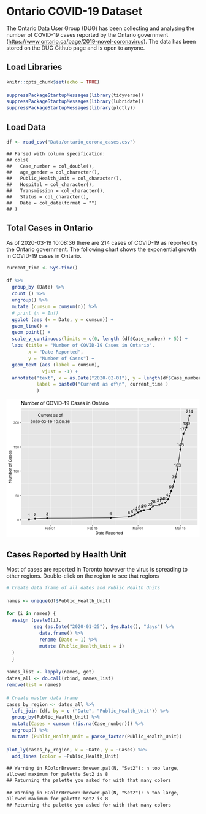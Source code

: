 Ontario COVID-19 Dataset
================

The Ontario Data User Group (DUG) has been collecting and analysing the
number of COVID-19 cases reported by the Ontario government
(<https://www.ontario.ca/page/2019-novel-coronavirus>). The data has
been stored on the DUG Github page and is open to anyone.

## Load Libraries

``` r
knitr::opts_chunk$set(echo = TRUE)

suppressPackageStartupMessages(library(tidyverse))
suppressPackageStartupMessages(library(lubridate))
suppressPackageStartupMessages(library(plotly))
```

## Load Data

``` r
df <- read_csv("Data/ontario_corona_cases.csv")
```

    ## Parsed with column specification:
    ## cols(
    ##   Case_number = col_double(),
    ##   age_gender = col_character(),
    ##   Public_Health_Unit = col_character(),
    ##   Hospital = col_character(),
    ##   Transmission = col_character(),
    ##   Status = col_character(),
    ##   Date = col_date(format = "")
    ## )

## Total Cases in Ontario

As of 2020-03-19 10:08:36 there are 214 cases of COVID-19 as reported by
the Ontario government. The following chart shows the exponential growth
in COVID-19 cases in Ontario.

``` r
current_time <- Sys.time()

df %>% 
  group_by (Date) %>% 
  count () %>% 
  ungroup() %>% 
  mutate (cumsum = cumsum(n)) %>% 
  # print (n = Inf)
  ggplot (aes (x = Date, y = cumsum)) +
  geom_line() +
  geom_point() +
  scale_y_continuous(limits = c(0, length (df$Case_number) + 5)) +
  labs (title = "Number of COVID-19 Cases in Ontario",
        x = "Date Reported",
        y = "Number of Cases") +
  geom_text (aes (label = cumsum), 
             vjust = -1) +
  annotate("text", x = as.Date("2020-02-01"), y = length(df$Case_number) - 5, 
           label = paste0("Current as of\n", current_time )
           )
```

![](Cases-Over-Time_files/figure-gfm/unnamed-chunk-2-1.png)<!-- -->

## Cases Reported by Health Unit

Most of cases are reported in Toronto however the virus is spreading to
other regions. Double-click on the region to see that regions

``` r
# Create data frame of all dates and Public Health Units

names <- unique(df$Public_Health_Unit)

for (i in names) {
  assign (paste0(i), 
          seq (as.Date("2020-01-25"), Sys.Date(), "days") %>% 
            data.frame() %>% 
            rename (Date = 1) %>% 
            mutate (Public_Health_Unit = i)
  )
  }

names_list <- lapply(names, get)
dates_all <- do.call(rbind, names_list)
remove(list = names)

# Create master data frame
cases_by_region <- dates_all %>% 
  left_join (df, by = c ("Date", "Public_Health_Unit")) %>% 
  group_by(Public_Health_Unit) %>% 
  mutate(Cases = cumsum (!is.na(Case_number))) %>% 
  ungroup() %>% 
  mutate (Public_Health_Unit = parse_factor(Public_Health_Unit))

plot_ly(cases_by_region, x = ~Date, y = ~Cases) %>% 
  add_lines (color = ~Public_Health_Unit) 
```

    ## Warning in RColorBrewer::brewer.pal(N, "Set2"): n too large, allowed maximum for palette Set2 is 8
    ## Returning the palette you asked for with that many colors
    
    ## Warning in RColorBrewer::brewer.pal(N, "Set2"): n too large, allowed maximum for palette Set2 is 8
    ## Returning the palette you asked for with that many colors

<!--html_preserve-->

<div id="htmlwidget-27c2b289eca5a6b52c1a" class="plotly html-widget" style="width:1440px;height:1440px;">

</div>

<script type="application/json" data-for="htmlwidget-27c2b289eca5a6b52c1a">{"x":{"visdat":{"25517e621da8":["function () ","plotlyVisDat"]},"cur_data":"25517e621da8","attrs":{"25517e621da8":{"x":{},"y":{},"alpha_stroke":1,"sizes":[10,100],"spans":[1,20],"type":"scatter","mode":"lines","color":{},"inherit":true}},"layout":{"margin":{"b":40,"l":60,"t":25,"r":10},"xaxis":{"domain":[0,1],"automargin":true,"title":"Date"},"yaxis":{"domain":[0,1],"automargin":true,"title":"Cases"},"hovermode":"closest","showlegend":true},"source":"A","config":{"showSendToCloud":false},"data":[{"x":["2020-01-25","2020-01-26","2020-01-27","2020-01-28","2020-01-29","2020-01-30","2020-01-31","2020-02-01","2020-02-02","2020-02-03","2020-02-04","2020-02-05","2020-02-06","2020-02-07","2020-02-08","2020-02-09","2020-02-10","2020-02-11","2020-02-12","2020-02-13","2020-02-14","2020-02-15","2020-02-16","2020-02-17","2020-02-18","2020-02-19","2020-02-20","2020-02-21","2020-02-22","2020-02-23","2020-02-24","2020-02-25","2020-02-26","2020-02-27","2020-02-28","2020-02-28","2020-02-29","2020-03-01","2020-03-02","2020-03-03","2020-03-04","2020-03-05","2020-03-06","2020-03-06","2020-03-07","2020-03-08","2020-03-08","2020-03-09","2020-03-09","2020-03-10","2020-03-11","2020-03-11","2020-03-11","2020-03-12","2020-03-12","2020-03-12","2020-03-12","2020-03-12","2020-03-12","2020-03-12","2020-03-12","2020-03-12","2020-03-13","2020-03-13","2020-03-13","2020-03-13","2020-03-13","2020-03-13","2020-03-13","2020-03-13","2020-03-13","2020-03-13","2020-03-13","2020-03-13","2020-03-14","2020-03-14","2020-03-14","2020-03-14","2020-03-14","2020-03-14","2020-03-14","2020-03-14","2020-03-14","2020-03-15","2020-03-15","2020-03-15","2020-03-15","2020-03-15","2020-03-15","2020-03-15","2020-03-15","2020-03-15","2020-03-15","2020-03-15","2020-03-15","2020-03-15","2020-03-15","2020-03-16","2020-03-16","2020-03-16","2020-03-16","2020-03-16","2020-03-16","2020-03-16","2020-03-16","2020-03-16","2020-03-16","2020-03-16","2020-03-17","2020-03-18","2020-03-18","2020-03-18","2020-03-19"],"y":[1,1,2,2,2,2,2,2,2,2,2,2,2,2,2,2,2,2,2,2,2,2,2,2,2,2,2,3,3,3,3,3,3,4,5,6,6,7,7,7,7,8,9,10,10,11,12,13,14,14,15,16,17,18,19,20,21,22,23,24,25,26,27,28,29,30,31,32,33,34,35,36,37,38,39,40,41,42,43,44,45,46,47,48,49,50,51,52,53,54,55,56,57,58,59,60,61,62,63,64,65,66,67,68,69,70,71,72,72,73,74,75,75],"type":"scatter","mode":"lines","name":"Toronto","marker":{"color":"rgba(102,194,165,1)","line":{"color":"rgba(102,194,165,1)"}},"textfont":{"color":"rgba(102,194,165,1)"},"error_y":{"color":"rgba(102,194,165,1)"},"error_x":{"color":"rgba(102,194,165,1)"},"line":{"color":"rgba(102,194,165,1)"},"xaxis":"x","yaxis":"y","frame":null},{"x":["2020-01-25","2020-01-26","2020-01-27","2020-01-28","2020-01-29","2020-01-30","2020-01-31","2020-02-01","2020-02-02","2020-02-03","2020-02-04","2020-02-05","2020-02-06","2020-02-07","2020-02-08","2020-02-09","2020-02-10","2020-02-11","2020-02-12","2020-02-13","2020-02-14","2020-02-15","2020-02-16","2020-02-17","2020-02-18","2020-02-19","2020-02-20","2020-02-21","2020-02-22","2020-02-23","2020-02-24","2020-02-25","2020-02-26","2020-02-27","2020-02-28","2020-02-29","2020-03-01","2020-03-02","2020-03-03","2020-03-04","2020-03-05","2020-03-06","2020-03-07","2020-03-08","2020-03-09","2020-03-10","2020-03-11","2020-03-12","2020-03-13","2020-03-14","2020-03-15","2020-03-16","2020-03-17","2020-03-17","2020-03-18","2020-03-19"],"y":[0,0,0,0,0,0,1,1,1,1,1,1,1,1,1,1,1,1,1,1,1,1,1,1,1,1,1,1,1,1,1,1,1,1,1,1,1,1,1,1,1,1,1,1,1,1,1,1,1,2,2,2,3,4,5,5],"type":"scatter","mode":"lines","name":"Middlesex London","marker":{"color":"rgba(159,183,147,1)","line":{"color":"rgba(159,183,147,1)"}},"textfont":{"color":"rgba(159,183,147,1)"},"error_y":{"color":"rgba(159,183,147,1)"},"error_x":{"color":"rgba(159,183,147,1)"},"line":{"color":"rgba(159,183,147,1)"},"xaxis":"x","yaxis":"y","frame":null},{"x":["2020-01-25","2020-01-26","2020-01-27","2020-01-28","2020-01-29","2020-01-30","2020-01-31","2020-02-01","2020-02-02","2020-02-03","2020-02-04","2020-02-05","2020-02-06","2020-02-07","2020-02-08","2020-02-09","2020-02-10","2020-02-11","2020-02-12","2020-02-13","2020-02-14","2020-02-15","2020-02-16","2020-02-17","2020-02-18","2020-02-19","2020-02-20","2020-02-21","2020-02-22","2020-02-23","2020-02-24","2020-02-25","2020-02-26","2020-02-27","2020-02-28","2020-02-29","2020-03-01","2020-03-02","2020-03-02","2020-03-02","2020-03-03","2020-03-04","2020-03-05","2020-03-06","2020-03-07","2020-03-08","2020-03-09","2020-03-10","2020-03-11","2020-03-12","2020-03-13","2020-03-14","2020-03-15","2020-03-16","2020-03-17","2020-03-18","2020-03-19"],"y":[0,0,0,0,0,0,0,0,0,0,0,0,0,0,0,0,0,0,0,0,0,0,0,0,0,0,0,0,0,0,0,0,0,1,1,1,1,2,3,4,4,4,4,4,4,4,4,4,4,4,4,4,4,4,4,4,4],"type":"scatter","mode":"lines","name":"NotAvailable","marker":{"color":"rgba(199,169,129,1)","line":{"color":"rgba(199,169,129,1)"}},"textfont":{"color":"rgba(199,169,129,1)"},"error_y":{"color":"rgba(199,169,129,1)"},"error_x":{"color":"rgba(199,169,129,1)"},"line":{"color":"rgba(199,169,129,1)"},"xaxis":"x","yaxis":"y","frame":null},{"x":["2020-01-25","2020-01-26","2020-01-27","2020-01-28","2020-01-29","2020-01-30","2020-01-31","2020-02-01","2020-02-02","2020-02-03","2020-02-04","2020-02-05","2020-02-06","2020-02-07","2020-02-08","2020-02-09","2020-02-10","2020-02-11","2020-02-12","2020-02-13","2020-02-14","2020-02-15","2020-02-16","2020-02-17","2020-02-18","2020-02-19","2020-02-20","2020-02-21","2020-02-22","2020-02-23","2020-02-24","2020-02-25","2020-02-26","2020-02-27","2020-02-28","2020-02-29","2020-03-01","2020-03-01","2020-03-02","2020-03-03","2020-03-03","2020-03-04","2020-03-05","2020-03-06","2020-03-07","2020-03-08","2020-03-09","2020-03-10","2020-03-11","2020-03-12","2020-03-13","2020-03-14","2020-03-15","2020-03-15","2020-03-15","2020-03-16","2020-03-16","2020-03-16","2020-03-16","2020-03-16","2020-03-17","2020-03-18","2020-03-19"],"y":[0,0,0,0,0,0,0,0,0,0,0,0,0,0,0,0,0,0,0,0,0,0,0,0,0,0,0,0,0,0,0,0,0,0,0,1,2,3,3,4,5,5,5,6,6,7,7,7,8,8,9,9,10,11,12,13,14,15,16,17,18,19,19],"type":"scatter","mode":"lines","name":"York","marker":{"color":"rgba(231,154,111,1)","line":{"color":"rgba(231,154,111,1)"}},"textfont":{"color":"rgba(231,154,111,1)"},"error_y":{"color":"rgba(231,154,111,1)"},"error_x":{"color":"rgba(231,154,111,1)"},"line":{"color":"rgba(231,154,111,1)"},"xaxis":"x","yaxis":"y","frame":null},{"x":["2020-01-25","2020-01-26","2020-01-27","2020-01-28","2020-01-29","2020-01-30","2020-01-31","2020-02-01","2020-02-02","2020-02-03","2020-02-04","2020-02-05","2020-02-06","2020-02-07","2020-02-08","2020-02-09","2020-02-10","2020-02-11","2020-02-12","2020-02-13","2020-02-14","2020-02-15","2020-02-16","2020-02-17","2020-02-18","2020-02-19","2020-02-20","2020-02-21","2020-02-22","2020-02-23","2020-02-24","2020-02-25","2020-02-26","2020-02-27","2020-02-28","2020-02-29","2020-02-29","2020-03-01","2020-03-02","2020-03-03","2020-03-04","2020-03-05","2020-03-06","2020-03-07","2020-03-08","2020-03-09","2020-03-10","2020-03-11","2020-03-12","2020-03-13","2020-03-14","2020-03-14","2020-03-14","2020-03-15","2020-03-15","2020-03-16","2020-03-17","2020-03-18","2020-03-19"],"y":[0,0,0,0,0,0,0,0,0,0,0,0,0,0,0,0,0,0,0,0,0,0,0,0,0,0,0,0,0,0,0,0,0,0,0,1,2,2,2,2,2,2,2,2,2,2,2,2,2,2,3,4,5,6,7,8,8,8,8],"type":"scatter","mode":"lines","name":"Durham","marker":{"color":"rgba(246,143,106,1)","line":{"color":"rgba(246,143,106,1)"}},"textfont":{"color":"rgba(246,143,106,1)"},"error_y":{"color":"rgba(246,143,106,1)"},"error_x":{"color":"rgba(246,143,106,1)"},"line":{"color":"rgba(246,143,106,1)"},"xaxis":"x","yaxis":"y","frame":null},{"x":["2020-01-25","2020-01-26","2020-01-27","2020-01-28","2020-01-29","2020-01-30","2020-01-31","2020-02-01","2020-02-02","2020-02-03","2020-02-04","2020-02-05","2020-02-06","2020-02-07","2020-02-08","2020-02-09","2020-02-10","2020-02-11","2020-02-12","2020-02-13","2020-02-14","2020-02-15","2020-02-16","2020-02-17","2020-02-18","2020-02-19","2020-02-20","2020-02-21","2020-02-22","2020-02-23","2020-02-24","2020-02-25","2020-02-26","2020-02-27","2020-02-28","2020-02-29","2020-03-01","2020-03-02","2020-03-03","2020-03-04","2020-03-05","2020-03-06","2020-03-07","2020-03-08","2020-03-09","2020-03-10","2020-03-11","2020-03-12","2020-03-13","2020-03-14","2020-03-15","2020-03-16","2020-03-17","2020-03-18","2020-03-19"],"y":[0,0,0,0,0,0,0,0,0,0,0,0,0,0,0,0,0,0,0,0,0,0,0,0,0,0,0,0,0,0,0,0,0,0,0,0,1,1,1,1,1,1,1,1,1,1,1,1,1,1,1,1,1,1,1],"type":"scatter","mode":"lines","name":"Newmarket","marker":{"color":"rgba(222,148,135,1)","line":{"color":"rgba(222,148,135,1)"}},"textfont":{"color":"rgba(222,148,135,1)"},"error_y":{"color":"rgba(222,148,135,1)"},"error_x":{"color":"rgba(222,148,135,1)"},"line":{"color":"rgba(222,148,135,1)"},"xaxis":"x","yaxis":"y","frame":null},{"x":["2020-01-25","2020-01-26","2020-01-27","2020-01-28","2020-01-29","2020-01-30","2020-01-31","2020-02-01","2020-02-02","2020-02-03","2020-02-04","2020-02-05","2020-02-06","2020-02-07","2020-02-08","2020-02-09","2020-02-10","2020-02-11","2020-02-12","2020-02-13","2020-02-14","2020-02-15","2020-02-16","2020-02-17","2020-02-18","2020-02-19","2020-02-20","2020-02-21","2020-02-22","2020-02-23","2020-02-24","2020-02-25","2020-02-26","2020-02-27","2020-02-28","2020-02-29","2020-03-01","2020-03-02","2020-03-03","2020-03-04","2020-03-05","2020-03-06","2020-03-07","2020-03-08","2020-03-09","2020-03-10","2020-03-11","2020-03-12","2020-03-12","2020-03-13","2020-03-14","2020-03-14","2020-03-15","2020-03-15","2020-03-16","2020-03-17","2020-03-18","2020-03-19"],"y":[0,0,0,0,0,0,0,0,0,0,0,0,0,0,0,0,0,0,0,0,0,0,0,0,0,0,0,0,0,0,0,0,0,0,0,0,0,0,0,0,1,1,1,1,1,1,1,2,3,4,5,6,7,8,8,8,9,9],"type":"scatter","mode":"lines","name":"Waterloo","marker":{"color":"rgba(195,154,163,1)","line":{"color":"rgba(195,154,163,1)"}},"textfont":{"color":"rgba(195,154,163,1)"},"error_y":{"color":"rgba(195,154,163,1)"},"error_x":{"color":"rgba(195,154,163,1)"},"line":{"color":"rgba(195,154,163,1)"},"xaxis":"x","yaxis":"y","frame":null},{"x":["2020-01-25","2020-01-26","2020-01-27","2020-01-28","2020-01-29","2020-01-30","2020-01-31","2020-02-01","2020-02-02","2020-02-03","2020-02-04","2020-02-05","2020-02-06","2020-02-07","2020-02-08","2020-02-09","2020-02-10","2020-02-11","2020-02-12","2020-02-13","2020-02-14","2020-02-15","2020-02-16","2020-02-17","2020-02-18","2020-02-19","2020-02-20","2020-02-21","2020-02-22","2020-02-23","2020-02-24","2020-02-25","2020-02-26","2020-02-27","2020-02-28","2020-02-29","2020-03-01","2020-03-02","2020-03-03","2020-03-04","2020-03-05","2020-03-06","2020-03-06","2020-03-07","2020-03-08","2020-03-09","2020-03-10","2020-03-11","2020-03-12","2020-03-12","2020-03-13","2020-03-13","2020-03-13","2020-03-13","2020-03-14","2020-03-15","2020-03-15","2020-03-15","2020-03-15","2020-03-15","2020-03-16","2020-03-16","2020-03-16","2020-03-16","2020-03-17","2020-03-18","2020-03-18","2020-03-19"],"y":[0,0,0,0,0,0,0,0,0,0,0,0,0,0,0,0,0,0,0,0,0,0,0,0,0,0,0,0,0,0,0,0,0,0,0,0,0,0,0,0,0,1,2,2,2,3,4,4,5,6,7,8,9,10,11,12,13,14,15,16,17,18,19,20,20,21,22,22],"type":"scatter","mode":"lines","name":"Peel","marker":{"color":"rgba(160,158,191,1)","line":{"color":"rgba(160,158,191,1)"}},"textfont":{"color":"rgba(160,158,191,1)"},"error_y":{"color":"rgba(160,158,191,1)"},"error_x":{"color":"rgba(160,158,191,1)"},"line":{"color":"rgba(160,158,191,1)"},"xaxis":"x","yaxis":"y","frame":null},{"x":["2020-01-25","2020-01-26","2020-01-27","2020-01-28","2020-01-29","2020-01-30","2020-01-31","2020-02-01","2020-02-02","2020-02-03","2020-02-04","2020-02-05","2020-02-06","2020-02-07","2020-02-08","2020-02-09","2020-02-10","2020-02-11","2020-02-12","2020-02-13","2020-02-14","2020-02-15","2020-02-16","2020-02-17","2020-02-18","2020-02-19","2020-02-20","2020-02-21","2020-02-22","2020-02-23","2020-02-24","2020-02-25","2020-02-26","2020-02-27","2020-02-28","2020-02-29","2020-03-01","2020-03-02","2020-03-03","2020-03-04","2020-03-05","2020-03-06","2020-03-07","2020-03-08","2020-03-09","2020-03-10","2020-03-11","2020-03-12","2020-03-13","2020-03-14","2020-03-15","2020-03-16","2020-03-17","2020-03-18","2020-03-19"],"y":[0,0,0,0,0,0,0,0,0,0,0,0,0,0,0,0,0,0,0,0,0,0,0,0,0,0,0,0,0,0,0,0,0,0,0,0,0,0,0,0,0,1,1,1,1,1,1,1,1,1,1,1,1,1,1],"type":"scatter","mode":"lines","name":"RichmondHill","marker":{"color":"rgba(157,157,202,1)","line":{"color":"rgba(157,157,202,1)"}},"textfont":{"color":"rgba(157,157,202,1)"},"error_y":{"color":"rgba(157,157,202,1)"},"error_x":{"color":"rgba(157,157,202,1)"},"line":{"color":"rgba(157,157,202,1)"},"xaxis":"x","yaxis":"y","frame":null},{"x":["2020-01-25","2020-01-26","2020-01-27","2020-01-28","2020-01-29","2020-01-30","2020-01-31","2020-02-01","2020-02-02","2020-02-03","2020-02-04","2020-02-05","2020-02-06","2020-02-07","2020-02-08","2020-02-09","2020-02-10","2020-02-11","2020-02-12","2020-02-13","2020-02-14","2020-02-15","2020-02-16","2020-02-17","2020-02-18","2020-02-19","2020-02-20","2020-02-21","2020-02-22","2020-02-23","2020-02-24","2020-02-25","2020-02-26","2020-02-27","2020-02-28","2020-02-29","2020-03-01","2020-03-02","2020-03-03","2020-03-04","2020-03-05","2020-03-06","2020-03-07","2020-03-08","2020-03-09","2020-03-10","2020-03-11","2020-03-12","2020-03-13","2020-03-14","2020-03-15","2020-03-16","2020-03-17","2020-03-18","2020-03-19"],"y":[0,0,0,0,0,0,0,0,0,0,0,0,0,0,0,0,0,0,0,0,0,0,0,0,0,0,0,0,0,0,0,0,0,0,0,0,0,0,0,0,0,0,0,0,0,0,1,1,1,1,1,2,2,2,2],"type":"scatter","mode":"lines","name":"Sudbury and District","marker":{"color":"rgba(183,152,200,1)","line":{"color":"rgba(183,152,200,1)"}},"textfont":{"color":"rgba(183,152,200,1)"},"error_y":{"color":"rgba(183,152,200,1)"},"error_x":{"color":"rgba(183,152,200,1)"},"line":{"color":"rgba(183,152,200,1)"},"xaxis":"x","yaxis":"y","frame":null},{"x":["2020-01-25","2020-01-26","2020-01-27","2020-01-28","2020-01-29","2020-01-30","2020-01-31","2020-02-01","2020-02-02","2020-02-03","2020-02-04","2020-02-05","2020-02-06","2020-02-07","2020-02-08","2020-02-09","2020-02-10","2020-02-11","2020-02-12","2020-02-13","2020-02-14","2020-02-15","2020-02-16","2020-02-17","2020-02-18","2020-02-19","2020-02-20","2020-02-21","2020-02-22","2020-02-23","2020-02-24","2020-02-25","2020-02-26","2020-02-27","2020-02-28","2020-02-29","2020-03-01","2020-03-02","2020-03-03","2020-03-04","2020-03-05","2020-03-06","2020-03-07","2020-03-08","2020-03-09","2020-03-10","2020-03-11","2020-03-12","2020-03-13","2020-03-14","2020-03-14","2020-03-15","2020-03-15","2020-03-15","2020-03-15","2020-03-15","2020-03-16","2020-03-16","2020-03-16","2020-03-17","2020-03-18","2020-03-19"],"y":[0,0,0,0,0,0,0,0,0,0,0,0,0,0,0,0,0,0,0,0,0,0,0,0,0,0,0,0,0,0,0,0,0,0,0,0,0,0,0,0,0,0,0,0,0,0,1,2,3,4,5,6,7,8,9,10,11,12,13,13,14,14],"type":"scatter","mode":"lines","name":"Ottawa","marker":{"color":"rgba(206,146,197,1)","line":{"color":"rgba(206,146,197,1)"}},"textfont":{"color":"rgba(206,146,197,1)"},"error_y":{"color":"rgba(206,146,197,1)"},"error_x":{"color":"rgba(206,146,197,1)"},"line":{"color":"rgba(206,146,197,1)"},"xaxis":"x","yaxis":"y","frame":null},{"x":["2020-01-25","2020-01-26","2020-01-27","2020-01-28","2020-01-29","2020-01-30","2020-01-31","2020-02-01","2020-02-02","2020-02-03","2020-02-04","2020-02-05","2020-02-06","2020-02-07","2020-02-08","2020-02-09","2020-02-10","2020-02-11","2020-02-12","2020-02-13","2020-02-14","2020-02-15","2020-02-16","2020-02-17","2020-02-18","2020-02-19","2020-02-20","2020-02-21","2020-02-22","2020-02-23","2020-02-24","2020-02-25","2020-02-26","2020-02-27","2020-02-28","2020-02-29","2020-03-01","2020-03-02","2020-03-03","2020-03-04","2020-03-05","2020-03-06","2020-03-07","2020-03-08","2020-03-09","2020-03-10","2020-03-11","2020-03-12","2020-03-13","2020-03-14","2020-03-15","2020-03-16","2020-03-17","2020-03-18","2020-03-18","2020-03-18","2020-03-18","2020-03-19"],"y":[0,0,0,0,0,0,0,0,0,0,0,0,0,0,0,0,0,0,0,0,0,0,0,0,0,0,0,0,0,0,0,0,0,0,0,0,0,0,0,0,0,0,0,0,0,0,1,2,2,3,3,4,4,5,6,7,8,8],"type":"scatter","mode":"lines","name":"Halton","marker":{"color":"rgba(228,139,195,1)","line":{"color":"rgba(228,139,195,1)"}},"textfont":{"color":"rgba(228,139,195,1)"},"error_y":{"color":"rgba(228,139,195,1)"},"error_x":{"color":"rgba(228,139,195,1)"},"line":{"color":"rgba(228,139,195,1)"},"xaxis":"x","yaxis":"y","frame":null},{"x":["2020-01-25","2020-01-26","2020-01-27","2020-01-28","2020-01-29","2020-01-30","2020-01-31","2020-02-01","2020-02-02","2020-02-03","2020-02-04","2020-02-05","2020-02-06","2020-02-07","2020-02-08","2020-02-09","2020-02-10","2020-02-11","2020-02-12","2020-02-13","2020-02-14","2020-02-15","2020-02-16","2020-02-17","2020-02-18","2020-02-19","2020-02-20","2020-02-21","2020-02-22","2020-02-23","2020-02-24","2020-02-25","2020-02-26","2020-02-27","2020-02-28","2020-02-29","2020-03-01","2020-03-02","2020-03-03","2020-03-04","2020-03-05","2020-03-06","2020-03-07","2020-03-08","2020-03-09","2020-03-10","2020-03-11","2020-03-12","2020-03-13","2020-03-14","2020-03-15","2020-03-15","2020-03-15","2020-03-16","2020-03-16","2020-03-16","2020-03-16","2020-03-17","2020-03-17","2020-03-17","2020-03-17","2020-03-17","2020-03-18","2020-03-18","2020-03-19"],"y":[0,0,0,0,0,0,0,0,0,0,0,0,0,0,0,0,0,0,0,0,0,0,0,0,0,0,0,0,0,0,0,0,0,0,0,0,0,0,0,0,0,0,0,0,0,0,0,1,1,2,3,4,5,6,7,8,9,10,11,12,13,14,15,16,16],"type":"scatter","mode":"lines","name":"Hamilton","marker":{"color":"rgba(220,159,172,1)","line":{"color":"rgba(220,159,172,1)"}},"textfont":{"color":"rgba(220,159,172,1)"},"error_y":{"color":"rgba(220,159,172,1)"},"error_x":{"color":"rgba(220,159,172,1)"},"line":{"color":"rgba(220,159,172,1)"},"xaxis":"x","yaxis":"y","frame":null},{"x":["2020-01-25","2020-01-26","2020-01-27","2020-01-28","2020-01-29","2020-01-30","2020-01-31","2020-02-01","2020-02-02","2020-02-03","2020-02-04","2020-02-05","2020-02-06","2020-02-07","2020-02-08","2020-02-09","2020-02-10","2020-02-11","2020-02-12","2020-02-13","2020-02-14","2020-02-15","2020-02-16","2020-02-17","2020-02-18","2020-02-19","2020-02-20","2020-02-21","2020-02-22","2020-02-23","2020-02-24","2020-02-25","2020-02-26","2020-02-27","2020-02-28","2020-02-29","2020-03-01","2020-03-02","2020-03-03","2020-03-04","2020-03-05","2020-03-06","2020-03-07","2020-03-08","2020-03-09","2020-03-10","2020-03-11","2020-03-12","2020-03-13","2020-03-14","2020-03-15","2020-03-15","2020-03-16","2020-03-17","2020-03-18","2020-03-19"],"y":[0,0,0,0,0,0,0,0,0,0,0,0,0,0,0,0,0,0,0,0,0,0,0,0,0,0,0,0,0,0,0,0,0,0,0,0,0,0,0,0,0,0,0,0,0,0,0,1,1,1,2,3,3,4,5,5],"type":"scatter","mode":"lines","name":"Simcoe Muskoka","marker":{"color":"rgba(205,180,144,1)","line":{"color":"rgba(205,180,144,1)"}},"textfont":{"color":"rgba(205,180,144,1)"},"error_y":{"color":"rgba(205,180,144,1)"},"error_x":{"color":"rgba(205,180,144,1)"},"line":{"color":"rgba(205,180,144,1)"},"xaxis":"x","yaxis":"y","frame":null},{"x":["2020-01-25","2020-01-26","2020-01-27","2020-01-28","2020-01-29","2020-01-30","2020-01-31","2020-02-01","2020-02-02","2020-02-03","2020-02-04","2020-02-05","2020-02-06","2020-02-07","2020-02-08","2020-02-09","2020-02-10","2020-02-11","2020-02-12","2020-02-13","2020-02-14","2020-02-15","2020-02-16","2020-02-17","2020-02-18","2020-02-19","2020-02-20","2020-02-21","2020-02-22","2020-02-23","2020-02-24","2020-02-25","2020-02-26","2020-02-27","2020-02-28","2020-02-29","2020-03-01","2020-03-02","2020-03-03","2020-03-04","2020-03-05","2020-03-06","2020-03-07","2020-03-08","2020-03-09","2020-03-10","2020-03-11","2020-03-12","2020-03-13","2020-03-14","2020-03-15","2020-03-16","2020-03-17","2020-03-18","2020-03-19"],"y":[0,0,0,0,0,0,0,0,0,0,0,0,0,0,0,0,0,0,0,0,0,0,0,0,0,0,0,0,0,0,0,0,0,0,0,0,0,0,0,0,0,0,0,0,0,0,0,0,1,1,2,3,3,4,4],"type":"scatter","mode":"lines","name":"Niagara","marker":{"color":"rgba(186,200,114,1)","line":{"color":"rgba(186,200,114,1)"}},"textfont":{"color":"rgba(186,200,114,1)"},"error_y":{"color":"rgba(186,200,114,1)"},"error_x":{"color":"rgba(186,200,114,1)"},"line":{"color":"rgba(186,200,114,1)"},"xaxis":"x","yaxis":"y","frame":null},{"x":["2020-01-25","2020-01-26","2020-01-27","2020-01-28","2020-01-29","2020-01-30","2020-01-31","2020-02-01","2020-02-02","2020-02-03","2020-02-04","2020-02-05","2020-02-06","2020-02-07","2020-02-08","2020-02-09","2020-02-10","2020-02-11","2020-02-12","2020-02-13","2020-02-14","2020-02-15","2020-02-16","2020-02-17","2020-02-18","2020-02-19","2020-02-20","2020-02-21","2020-02-22","2020-02-23","2020-02-24","2020-02-25","2020-02-26","2020-02-27","2020-02-28","2020-02-29","2020-03-01","2020-03-02","2020-03-03","2020-03-04","2020-03-05","2020-03-06","2020-03-07","2020-03-08","2020-03-09","2020-03-10","2020-03-11","2020-03-12","2020-03-13","2020-03-14","2020-03-15","2020-03-16","2020-03-17","2020-03-18","2020-03-19"],"y":[0,0,0,0,0,0,0,0,0,0,0,0,0,0,0,0,0,0,0,0,0,0,0,0,0,0,0,0,0,0,0,0,0,0,0,0,0,0,0,0,0,0,0,0,0,0,0,0,0,1,2,2,2,2,2],"type":"scatter","mode":"lines","name":"Haliburton,Kawartha,Pine Ridge","marker":{"color":"rgba(170,216,83,1)","line":{"color":"rgba(170,216,83,1)"}},"textfont":{"color":"rgba(170,216,83,1)"},"error_y":{"color":"rgba(170,216,83,1)"},"error_x":{"color":"rgba(170,216,83,1)"},"line":{"color":"rgba(170,216,83,1)"},"xaxis":"x","yaxis":"y","frame":null},{"x":["2020-01-25","2020-01-26","2020-01-27","2020-01-28","2020-01-29","2020-01-30","2020-01-31","2020-02-01","2020-02-02","2020-02-03","2020-02-04","2020-02-05","2020-02-06","2020-02-07","2020-02-08","2020-02-09","2020-02-10","2020-02-11","2020-02-12","2020-02-13","2020-02-14","2020-02-15","2020-02-16","2020-02-17","2020-02-18","2020-02-19","2020-02-20","2020-02-21","2020-02-22","2020-02-23","2020-02-24","2020-02-25","2020-02-26","2020-02-27","2020-02-28","2020-02-29","2020-03-01","2020-03-02","2020-03-03","2020-03-04","2020-03-05","2020-03-06","2020-03-07","2020-03-08","2020-03-09","2020-03-10","2020-03-11","2020-03-12","2020-03-13","2020-03-14","2020-03-15","2020-03-16","2020-03-17","2020-03-18","2020-03-19"],"y":[0,0,0,0,0,0,0,0,0,0,0,0,0,0,0,0,0,0,0,0,0,0,0,0,0,0,0,0,0,0,0,0,0,0,0,0,0,0,0,0,0,0,0,0,0,0,0,0,0,1,1,1,1,1,1],"type":"scatter","mode":"lines","name":"Huron Perth","marker":{"color":"rgba(196,217,74,1)","line":{"color":"rgba(196,217,74,1)"}},"textfont":{"color":"rgba(196,217,74,1)"},"error_y":{"color":"rgba(196,217,74,1)"},"error_x":{"color":"rgba(196,217,74,1)"},"line":{"color":"rgba(196,217,74,1)"},"xaxis":"x","yaxis":"y","frame":null},{"x":["2020-01-25","2020-01-26","2020-01-27","2020-01-28","2020-01-29","2020-01-30","2020-01-31","2020-02-01","2020-02-02","2020-02-03","2020-02-04","2020-02-05","2020-02-06","2020-02-07","2020-02-08","2020-02-09","2020-02-10","2020-02-11","2020-02-12","2020-02-13","2020-02-14","2020-02-15","2020-02-16","2020-02-17","2020-02-18","2020-02-19","2020-02-20","2020-02-21","2020-02-22","2020-02-23","2020-02-24","2020-02-25","2020-02-26","2020-02-27","2020-02-28","2020-02-29","2020-03-01","2020-03-02","2020-03-03","2020-03-04","2020-03-05","2020-03-06","2020-03-07","2020-03-08","2020-03-09","2020-03-10","2020-03-11","2020-03-12","2020-03-13","2020-03-14","2020-03-15","2020-03-16","2020-03-17","2020-03-18","2020-03-19"],"y":[0,0,0,0,0,0,0,0,0,0,0,0,0,0,0,0,0,0,0,0,0,0,0,0,0,0,0,0,0,0,0,0,0,0,0,0,0,0,0,0,0,0,0,0,0,0,0,0,0,1,1,1,1,1,1],"type":"scatter","mode":"lines","name":"Northwestern","marker":{"color":"rgba(220,217,65,1)","line":{"color":"rgba(220,217,65,1)"}},"textfont":{"color":"rgba(220,217,65,1)"},"error_y":{"color":"rgba(220,217,65,1)"},"error_x":{"color":"rgba(220,217,65,1)"},"line":{"color":"rgba(220,217,65,1)"},"xaxis":"x","yaxis":"y","frame":null},{"x":["2020-01-25","2020-01-26","2020-01-27","2020-01-28","2020-01-29","2020-01-30","2020-01-31","2020-02-01","2020-02-02","2020-02-03","2020-02-04","2020-02-05","2020-02-06","2020-02-07","2020-02-08","2020-02-09","2020-02-10","2020-02-11","2020-02-12","2020-02-13","2020-02-14","2020-02-15","2020-02-16","2020-02-17","2020-02-18","2020-02-19","2020-02-20","2020-02-21","2020-02-22","2020-02-23","2020-02-24","2020-02-25","2020-02-26","2020-02-27","2020-02-28","2020-02-29","2020-03-01","2020-03-02","2020-03-03","2020-03-04","2020-03-05","2020-03-06","2020-03-07","2020-03-08","2020-03-09","2020-03-10","2020-03-11","2020-03-12","2020-03-13","2020-03-14","2020-03-15","2020-03-16","2020-03-17","2020-03-18","2020-03-19"],"y":[0,0,0,0,0,0,0,0,0,0,0,0,0,0,0,0,0,0,0,0,0,0,0,0,0,0,0,0,0,0,0,0,0,0,0,0,0,0,0,0,0,0,0,0,0,0,0,0,0,1,1,1,1,1,1],"type":"scatter","mode":"lines","name":"Eastern Ontario","marker":{"color":"rgba(242,217,54,1)","line":{"color":"rgba(242,217,54,1)"}},"textfont":{"color":"rgba(242,217,54,1)"},"error_y":{"color":"rgba(242,217,54,1)"},"error_x":{"color":"rgba(242,217,54,1)"},"line":{"color":"rgba(242,217,54,1)"},"xaxis":"x","yaxis":"y","frame":null},{"x":["2020-01-25","2020-01-26","2020-01-27","2020-01-28","2020-01-29","2020-01-30","2020-01-31","2020-02-01","2020-02-02","2020-02-03","2020-02-04","2020-02-05","2020-02-06","2020-02-07","2020-02-08","2020-02-09","2020-02-10","2020-02-11","2020-02-12","2020-02-13","2020-02-14","2020-02-15","2020-02-16","2020-02-17","2020-02-18","2020-02-19","2020-02-20","2020-02-21","2020-02-22","2020-02-23","2020-02-24","2020-02-25","2020-02-26","2020-02-27","2020-02-28","2020-02-29","2020-03-01","2020-03-02","2020-03-03","2020-03-04","2020-03-05","2020-03-06","2020-03-07","2020-03-08","2020-03-09","2020-03-10","2020-03-11","2020-03-12","2020-03-13","2020-03-14","2020-03-15","2020-03-16","2020-03-17","2020-03-18","2020-03-18","2020-03-18","2020-03-19"],"y":[0,0,0,0,0,0,0,0,0,0,0,0,0,0,0,0,0,0,0,0,0,0,0,0,0,0,0,0,0,0,0,0,0,0,0,0,0,0,0,0,0,0,0,0,0,0,0,0,0,0,1,1,1,2,3,4,4],"type":"scatter","mode":"lines","name":"pending","marker":{"color":"rgba(253,215,64,1)","line":{"color":"rgba(253,215,64,1)"}},"textfont":{"color":"rgba(253,215,64,1)"},"error_y":{"color":"rgba(253,215,64,1)"},"error_x":{"color":"rgba(253,215,64,1)"},"line":{"color":"rgba(253,215,64,1)"},"xaxis":"x","yaxis":"y","frame":null},{"x":["2020-01-25","2020-01-26","2020-01-27","2020-01-28","2020-01-29","2020-01-30","2020-01-31","2020-02-01","2020-02-02","2020-02-03","2020-02-04","2020-02-05","2020-02-06","2020-02-07","2020-02-08","2020-02-09","2020-02-10","2020-02-11","2020-02-12","2020-02-13","2020-02-14","2020-02-15","2020-02-16","2020-02-17","2020-02-18","2020-02-19","2020-02-20","2020-02-21","2020-02-22","2020-02-23","2020-02-24","2020-02-25","2020-02-26","2020-02-27","2020-02-28","2020-02-29","2020-03-01","2020-03-02","2020-03-03","2020-03-04","2020-03-05","2020-03-06","2020-03-07","2020-03-08","2020-03-09","2020-03-10","2020-03-11","2020-03-12","2020-03-13","2020-03-14","2020-03-15","2020-03-15","2020-03-16","2020-03-17","2020-03-18","2020-03-19"],"y":[0,0,0,0,0,0,0,0,0,0,0,0,0,0,0,0,0,0,0,0,0,0,0,0,0,0,0,0,0,0,0,0,0,0,0,0,0,0,0,0,0,0,0,0,0,0,0,0,0,0,1,2,2,2,3,3],"type":"scatter","mode":"lines","name":"Grey Bruce","marker":{"color":"rgba(246,209,94,1)","line":{"color":"rgba(246,209,94,1)"}},"textfont":{"color":"rgba(246,209,94,1)"},"error_y":{"color":"rgba(246,209,94,1)"},"error_x":{"color":"rgba(246,209,94,1)"},"line":{"color":"rgba(246,209,94,1)"},"xaxis":"x","yaxis":"y","frame":null},{"x":["2020-01-25","2020-01-26","2020-01-27","2020-01-28","2020-01-29","2020-01-30","2020-01-31","2020-02-01","2020-02-02","2020-02-03","2020-02-04","2020-02-05","2020-02-06","2020-02-07","2020-02-08","2020-02-09","2020-02-10","2020-02-11","2020-02-12","2020-02-13","2020-02-14","2020-02-15","2020-02-16","2020-02-17","2020-02-18","2020-02-19","2020-02-20","2020-02-21","2020-02-22","2020-02-23","2020-02-24","2020-02-25","2020-02-26","2020-02-27","2020-02-28","2020-02-29","2020-03-01","2020-03-02","2020-03-03","2020-03-04","2020-03-05","2020-03-06","2020-03-07","2020-03-08","2020-03-09","2020-03-10","2020-03-11","2020-03-12","2020-03-13","2020-03-14","2020-03-15","2020-03-16","2020-03-17","2020-03-18","2020-03-19"],"y":[0,0,0,0,0,0,0,0,0,0,0,0,0,0,0,0,0,0,0,0,0,0,0,0,0,0,0,0,0,0,0,0,0,0,0,0,0,0,0,0,0,0,0,0,0,0,0,0,0,0,1,1,1,1,1],"type":"scatter","mode":"lines","name":"Peterborough","marker":{"color":"rgba(239,203,119,1)","line":{"color":"rgba(239,203,119,1)"}},"textfont":{"color":"rgba(239,203,119,1)"},"error_y":{"color":"rgba(239,203,119,1)"},"error_x":{"color":"rgba(239,203,119,1)"},"line":{"color":"rgba(239,203,119,1)"},"xaxis":"x","yaxis":"y","frame":null},{"x":["2020-01-25","2020-01-26","2020-01-27","2020-01-28","2020-01-29","2020-01-30","2020-01-31","2020-02-01","2020-02-02","2020-02-03","2020-02-04","2020-02-05","2020-02-06","2020-02-07","2020-02-08","2020-02-09","2020-02-10","2020-02-11","2020-02-12","2020-02-13","2020-02-14","2020-02-15","2020-02-16","2020-02-17","2020-02-18","2020-02-19","2020-02-20","2020-02-21","2020-02-22","2020-02-23","2020-02-24","2020-02-25","2020-02-26","2020-02-27","2020-02-28","2020-02-29","2020-03-01","2020-03-02","2020-03-03","2020-03-04","2020-03-05","2020-03-06","2020-03-07","2020-03-08","2020-03-09","2020-03-10","2020-03-11","2020-03-12","2020-03-13","2020-03-14","2020-03-15","2020-03-16","2020-03-17","2020-03-18","2020-03-19"],"y":[0,0,0,0,0,0,0,0,0,0,0,0,0,0,0,0,0,0,0,0,0,0,0,0,0,0,0,0,0,0,0,0,0,0,0,0,0,0,0,0,0,0,0,0,0,0,0,0,0,0,0,1,1,1,1],"type":"scatter","mode":"lines","name":"Wellington Dufferin Guelph","marker":{"color":"rgba(231,198,142,1)","line":{"color":"rgba(231,198,142,1)"}},"textfont":{"color":"rgba(231,198,142,1)"},"error_y":{"color":"rgba(231,198,142,1)"},"error_x":{"color":"rgba(231,198,142,1)"},"line":{"color":"rgba(231,198,142,1)"},"xaxis":"x","yaxis":"y","frame":null},{"x":["2020-01-25","2020-01-26","2020-01-27","2020-01-28","2020-01-29","2020-01-30","2020-01-31","2020-02-01","2020-02-02","2020-02-03","2020-02-04","2020-02-05","2020-02-06","2020-02-07","2020-02-08","2020-02-09","2020-02-10","2020-02-11","2020-02-12","2020-02-13","2020-02-14","2020-02-15","2020-02-16","2020-02-17","2020-02-18","2020-02-19","2020-02-20","2020-02-21","2020-02-22","2020-02-23","2020-02-24","2020-02-25","2020-02-26","2020-02-27","2020-02-28","2020-02-29","2020-03-01","2020-03-02","2020-03-03","2020-03-04","2020-03-05","2020-03-06","2020-03-07","2020-03-08","2020-03-09","2020-03-10","2020-03-11","2020-03-12","2020-03-13","2020-03-14","2020-03-15","2020-03-16","2020-03-17","2020-03-17","2020-03-17","2020-03-18","2020-03-19"],"y":[0,0,0,0,0,0,0,0,0,0,0,0,0,0,0,0,0,0,0,0,0,0,0,0,0,0,0,0,0,0,0,0,0,0,0,0,0,0,0,0,0,0,0,0,0,0,0,0,0,0,0,0,1,2,3,3,3],"type":"scatter","mode":"lines","name":"Kingston, Frontenac and Lennox & Addington","marker":{"color":"rgba(220,193,154,1)","line":{"color":"rgba(220,193,154,1)"}},"textfont":{"color":"rgba(220,193,154,1)"},"error_y":{"color":"rgba(220,193,154,1)"},"error_x":{"color":"rgba(220,193,154,1)"},"line":{"color":"rgba(220,193,154,1)"},"xaxis":"x","yaxis":"y","frame":null},{"x":["2020-01-25","2020-01-26","2020-01-27","2020-01-28","2020-01-29","2020-01-30","2020-01-31","2020-02-01","2020-02-02","2020-02-03","2020-02-04","2020-02-05","2020-02-06","2020-02-07","2020-02-08","2020-02-09","2020-02-10","2020-02-11","2020-02-12","2020-02-13","2020-02-14","2020-02-15","2020-02-16","2020-02-17","2020-02-18","2020-02-19","2020-02-20","2020-02-21","2020-02-22","2020-02-23","2020-02-24","2020-02-25","2020-02-26","2020-02-27","2020-02-28","2020-02-29","2020-03-01","2020-03-02","2020-03-03","2020-03-04","2020-03-05","2020-03-06","2020-03-07","2020-03-08","2020-03-09","2020-03-10","2020-03-11","2020-03-12","2020-03-13","2020-03-14","2020-03-15","2020-03-16","2020-03-17","2020-03-18","2020-03-18","2020-03-19"],"y":[0,0,0,0,0,0,0,0,0,0,0,0,0,0,0,0,0,0,0,0,0,0,0,0,0,0,0,0,0,0,0,0,0,0,0,0,0,0,0,0,0,0,0,0,0,0,0,0,0,0,0,0,0,1,2,2],"type":"scatter","mode":"lines","name":"Chatham Kent","marker":{"color":"rgba(207,188,163,1)","line":{"color":"rgba(207,188,163,1)"}},"textfont":{"color":"rgba(207,188,163,1)"},"error_y":{"color":"rgba(207,188,163,1)"},"error_x":{"color":"rgba(207,188,163,1)"},"line":{"color":"rgba(207,188,163,1)"},"xaxis":"x","yaxis":"y","frame":null},{"x":["2020-01-25","2020-01-26","2020-01-27","2020-01-28","2020-01-29","2020-01-30","2020-01-31","2020-02-01","2020-02-02","2020-02-03","2020-02-04","2020-02-05","2020-02-06","2020-02-07","2020-02-08","2020-02-09","2020-02-10","2020-02-11","2020-02-12","2020-02-13","2020-02-14","2020-02-15","2020-02-16","2020-02-17","2020-02-18","2020-02-19","2020-02-20","2020-02-21","2020-02-22","2020-02-23","2020-02-24","2020-02-25","2020-02-26","2020-02-27","2020-02-28","2020-02-29","2020-03-01","2020-03-02","2020-03-03","2020-03-04","2020-03-05","2020-03-06","2020-03-07","2020-03-08","2020-03-09","2020-03-10","2020-03-11","2020-03-12","2020-03-13","2020-03-14","2020-03-15","2020-03-16","2020-03-17","2020-03-18","2020-03-19"],"y":[0,0,0,0,0,0,0,0,0,0,0,0,0,0,0,0,0,0,0,0,0,0,0,0,0,0,0,0,0,0,0,0,0,0,0,0,0,0,0,0,0,0,0,0,0,0,0,0,0,0,0,0,0,1,1],"type":"scatter","mode":"lines","name":"Brant","marker":{"color":"rgba(193,184,171,1)","line":{"color":"rgba(193,184,171,1)"}},"textfont":{"color":"rgba(193,184,171,1)"},"error_y":{"color":"rgba(193,184,171,1)"},"error_x":{"color":"rgba(193,184,171,1)"},"line":{"color":"rgba(193,184,171,1)"},"xaxis":"x","yaxis":"y","frame":null},{"x":["2020-01-25","2020-01-26","2020-01-27","2020-01-28","2020-01-29","2020-01-30","2020-01-31","2020-02-01","2020-02-02","2020-02-03","2020-02-04","2020-02-05","2020-02-06","2020-02-07","2020-02-08","2020-02-09","2020-02-10","2020-02-11","2020-02-12","2020-02-13","2020-02-14","2020-02-15","2020-02-16","2020-02-17","2020-02-18","2020-02-19","2020-02-20","2020-02-21","2020-02-22","2020-02-23","2020-02-24","2020-02-25","2020-02-26","2020-02-27","2020-02-28","2020-02-29","2020-03-01","2020-03-02","2020-03-03","2020-03-04","2020-03-05","2020-03-06","2020-03-07","2020-03-08","2020-03-09","2020-03-10","2020-03-11","2020-03-12","2020-03-13","2020-03-14","2020-03-15","2020-03-16","2020-03-17","2020-03-18","2020-03-19"],"y":[0,0,0,0,0,0,0,0,0,0,0,0,0,0,0,0,0,0,0,0,0,0,0,0,0,0,0,0,0,0,0,0,0,0,0,0,0,0,0,0,0,0,0,0,0,0,0,0,0,0,0,0,0,1,1],"type":"scatter","mode":"lines","name":"Algoma","marker":{"color":"rgba(179,179,179,1)","line":{"color":"rgba(179,179,179,1)"}},"textfont":{"color":"rgba(179,179,179,1)"},"error_y":{"color":"rgba(179,179,179,1)"},"error_x":{"color":"rgba(179,179,179,1)"},"line":{"color":"rgba(179,179,179,1)"},"xaxis":"x","yaxis":"y","frame":null}],"highlight":{"on":"plotly_click","persistent":false,"dynamic":false,"selectize":false,"opacityDim":0.2,"selected":{"opacity":1},"debounce":0},"shinyEvents":["plotly_hover","plotly_click","plotly_selected","plotly_relayout","plotly_brushed","plotly_brushing","plotly_clickannotation","plotly_doubleclick","plotly_deselect","plotly_afterplot","plotly_sunburstclick"],"base_url":"https://plot.ly"},"evals":[],"jsHooks":[]}</script>

<!--/html_preserve-->
